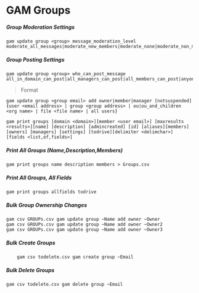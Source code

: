 # GAM Groups

##### Group Moderation Settings
    gam update group <group> message_moderation_level moderate_all_messages|moderate_new_members|moderate_none|moderate_non_members

##### Group Posting Settings
    gam update group <group> who_can_post_message all_in_domain_can_post|all_managers_can_post|all_members_can_post|anyone_can_post|none_can_post

>Format

    gam update group <group email> add owner|member|manager [notsuspended] {user <email address> | group <group address> | ou|ou_and_children <org name> | file <file name> | all users}

    gam print groups [domain <domain>][member <user email>] [maxresults <results>][name] [description] [admincreated] [id] [aliases][members] [owners] [managers] [settings] [todrive][delimiter <delimchar>] [fields <list,of,fields>]

##### Print All Groups (Name,Description,Members)
    gam print groups name description members > Groups.csv

##### Print All Groups, All Fields
    gam print groups allfields todrive

##### Bulk Group Ownership Changes
    gam csv GROUPs.csv gam update group ~Name add owner ~Owner
    gam csv GROUPs.csv gam update group ~Name add owner ~Owner2
    gam csv GROUPs.csv gam update group ~Name add owner ~Owner3

##### Bulk Create Groups
        gam csv todelete.csv gam create group ~Email

##### Bulk Delete Groups
    gam csv todelete.csv gam delete group ~Email
